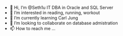 - 👋 Hi, I’m @Seth1u IT DBA in Oracle and SQL Server
- 👀 I’m interested in reading, running, workout
- 🌱 I’m currently learning Carl Jung 
- 💞️ I’m looking to collaborate on database admistration
- 📫 How to reach me ...

<!---
Seth1u/Seth1u is a ✨ special ✨ repository because its `README.md` (this file) appears on your GitHub profile.
You can click the Preview link to take a look at your changes.
--->
